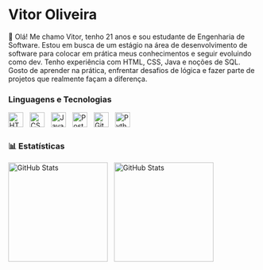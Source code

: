 #  Vitor Oliveira

👋 Olá! Me chamo Vitor, tenho 21 anos e sou estudante de Engenharia de Software. Estou em busca de um estágio na área de desenvolvimento de software para colocar em prática meus conhecimentos e seguir evoluindo como dev. Tenho experiência com HTML, CSS, Java e noções de SQL. Gosto de aprender na prática, enfrentar desafios de lógica e fazer parte de projetos que realmente façam a diferença.

        
###  Linguagens e Tecnologias

<img 
    align="left" 
    alt="HTML"
    title="HTML" 
    width="30px" 
    style="padding-right: 10px;" 
    src="https://cdn.jsdelivr.net/gh/devicons/devicon@latest/icons/html5/html5-original.svg" 
/>
<img 
    align="left" 
    alt="CSS" 
    title="CSS"
    width="30px" 
    style="padding-right: 10px;" 
    src="https://cdn.jsdelivr.net/gh/devicons/devicon@latest/icons/css3/css3-original.svg" 
/>



<img 
    align="left" 
    alt="Java" 
    title="Java"
    width="30px" 
    style="padding-right: 10px;" 
    src="https://cdn.jsdelivr.net/gh/devicons/devicon@latest/icons/java/java-original.svg" 
/>


<img 
    align="left" 
    alt="Postgresql" 
    title="Postgresql"
    width="30px" 
    style="padding-right: 10px;" 
    src="https://cdn.jsdelivr.net/gh/devicons/devicon@latest/icons/postgresql/postgresql-original.svg" 
/>


<img 
    align="left" 
    alt="Git" 
    title="Git"
    width="30px" 
    style="padding-right: 10px;" 
    src="https://cdn.jsdelivr.net/gh/devicons/devicon@latest/icons/git/git-original.svg" 
/>
<img 
    align="left" 
    alt="Python" 
    title="Python"
    width="30px" 
    style="padding-right: 10px;" 
    src="https://cdn.jsdelivr.net/gh/devicons/devicon@latest/icons/python/python-original.svg" 
/>

<br/>
<br/>

### 📊 Estatísticas


<img 
    align="left" 
    alt="GitHub Stats" 
    height="200px" 
    style="padding-right: 10px;" 
    src="https://github-readme-stats.vercel.app/api?username=VitorDOF&show_icons=true&theme=vision-friendly-dark&include_all_commits=true" 
/>
<img 
      align="left" 
      alt="GitHub Stats" 
      height="200px" 
      src="https://github-readme-stats.vercel.app/api/top-langs/?username=VitorDOF&theme=vision-friendly-dark&layout=compact&custom_title=Tecnologias&langs_count=6" 
/>

</p>

